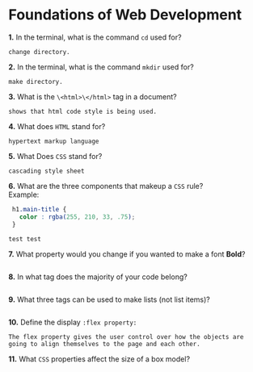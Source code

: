 # Foundations of Web Development

**1.** In the terminal, what is the command `cd` used for?
<!-- enter you answer in the space below -->
```
change directory.
```

**2.** In the terminal, what is the command `mkdir` used for?
<!-- enter you answer in the space below -->
```
make directory.
```

**3.** What is the `\<html>\</html>` tag in a document?
<!-- enter you answer in the space below -->
```
shows that html code style is being used.
```

**4.** What does `HTML` stand for?
<!-- enter you answer in the space below -->
```
hypertext markup language 
```

**5.** What Does `CSS` stand for?
<!-- enter you answer in the space below -->
```
cascading style sheet
```

**6.** What are the three components that makeup a `CSS` rule? <br> Example:
```css
 h1.main-title {
   color : rgba(255, 210, 33, .75);
 }
```
<!-- enter you answer in the space below -->
```
test test
```

**7.** What property would you change if you wanted to make a font **Bold**?
<!-- enter you answer in the space below -->
```

```

**8.** In what tag does the majority of your code belong?
<!-- enter you answer in the space below -->
```

```

**9.** What three tags can be used to make lists (not list items)?
<!-- enter you answer in the space below -->
```

```

**10.** Define the display `:flex property:`
<!-- enter you answer in the space below -->
```
The flex property gives the user control over how the objects are going to align themselves to the page and each other.
```

**11.** What `CSS` properties affect the size of a box model?
<!-- enter you answer in the space below -->
```

```